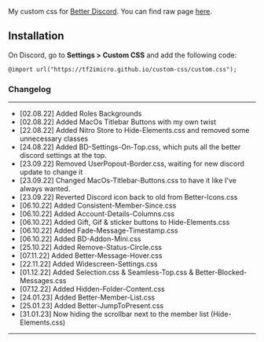 My custom css for [Better Discord](https://betterdiscord.app/).
You can find raw page [here](https://tf2imicro.github.io/custom-css/custom.css).
## Installation
On Discord, go to **Settings > Custom CSS** and add the following code:

    @import url("https://tf2imicro.github.io/custom-css/custom.css");
### Changelog
---
+ [02.08.22] Added Roles Backgrounds
+ [02.08.22] Added MacOs Titlebar Buttons with my own twist
+ [22.08.22] Added Nitro Store to Hide-Elements.css and removed some unnecessary classes
+ [24.08.22] Added BD-Settings-On-Top.css, which puts all the better discord settings at the top.
+ [23.09.22] Removed UserPopout-Border.css, waiting for new discord update to change it
+ [23.09.22] Changed MacOs-Titlebar-Buttons.css to have it like I've always wanted.
+ [23.09.22] Reverted Discord icon back to old from Better-Icons.css
+ [06.10.22] Added Consistent-Member-Since.css
+ [06.10.22] Added Account-Details-Columns.css
+ [06.10.22] Added Gift, Gif & sticker buttons to Hide-Elements.css
+ [06.10.22] Added Fade-Message-Timestamp.css
+ [06.10.22] Added BD-Addon-Mini.css
+ [25.10.22] Added Remove-Status-Circle.css
+ [07.11.22] Added Better-Message-Hover.css
+ [22.11.22] Added Widescreen-Settings.css
+ [01.12.22] Added Selection.css & Seamless-Top.css & Better-Blocked-Messages.css
+ [07.12.22] Added Hidden-Folder-Content.css
+ [24.01.23] Added Better-Member-List.css
+ [25.01.23] Added Better-JumpToPresent.css
+ [31.01.23] Now hiding the scrollbar next to the member list (Hide-Elements.css)
---
